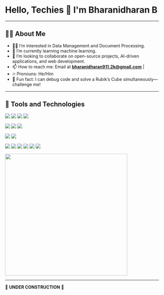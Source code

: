 # Hello, Techies 👋 I'm Bharanidharan B

---

## 🧑‍💻 About Me
- 👨‍💻 I’m interested in Data Management and Document Processing.
- 🧠 I’m currently learning machine learning.
- 💞️ I’m looking to collaborate on open-source projects, AI-driven applications, and web development.
- 📫 How to reach me: Email at **bharanidharan911.2k@gmail.com** |
- 🔥 Pronouns: He/Him
- 🧩 Fun fact: I can debug code and solve a Rubik’s Cube simultaneously—challenge me!

---

## 🚀 Tools and Technologies
<p align="left">
<!--<img src="https://img.shields.io/badge/Flutter-02569B?style=flat&logo=flutter&logoColor=white"/>-->
<!--<img src="https://img.shields.io/badge/React_Native-61DAFB?style=flat&logo=react&logoColor=black"/>-->
<!--<img src="https://img.shields.io/badge/Java-ED8B00?style=flat&logo=java&logoColor=white"/>-->
<!--<img src="https://img.shields.io/badge/Python-14354C?style=flat&logo=python&logoColor=white"/>-->
<!-- Tech Skills -->
<img src="https://img.shields.io/badge/HTML5-E34F26?style=flat&logo=html5&logoColor=white"/> <!-- HTML5: red -->
<img src="https://img.shields.io/badge/CSS3-1572B6?style=flat&logo=css3&logoColor=white"/> <!-- CSS3: blue -->
<img src="https://img.shields.io/badge/Git-F05032?style=flat&logo=git&logoColor=white"/> <!-- Git: orange-red -->
<img src="https://img.shields.io/badge/VS%20Code-007ACC?style=flat&logo=visual-studio-code&logoColor=white"/> <!-- VS Code: blue -->

<!-- Cloud/Data/Research -->
<img src="https://img.shields.io/badge/Google%20Colab-F9AB00?style=flat&logo=googlecolab&logoColor=white"/> <!-- Google Colab: yellow -->
<img src="https://img.shields.io/badge/Machine%20Learning-3776AB?style=flat&logo=python&logoColor=white"/> <!-- ML with Python: python blue -->
<img src="https://img.shields.io/badge/Research%20Paper-4B0082?style=flat&logo=academia&logoColor=white"/> <!-- Research Paper: indigo -->

<!-- Databases -->
<img src="https://img.shields.io/badge/MySQL-005C84?style=flat&logo=mysql&logoColor=white"/> <!-- MySQL: deep blue -->
<img src="https://img.shields.io/badge/JSON-000000?style=flat&logo=json&logoColor=white"/> <!-- JSON: black -->

<!-- Personal Interests -->
<img src="https://img.shields.io/badge/Music-Lover-1DB954?style=flat&logo=spotify&logoColor=white"/> <!-- Spotify: green -->
<img src="https://img.shields.io/badge/Chess-Player-000000?style=flat&logo=chess&logoColor=white"/> <!-- Chess: black -->
<img src="https://img.shields.io/badge/Fitness-Enthusiast-00C2C2?style=flat&logo=fitbit&logoColor=white"/> <!-- Fitbit: teal -->
<img src="https://img.shields.io/badge/Photography-Hobbyist-31A8FF?style=flat&logo=adobe-lightroom&logoColor=white"/> <!-- Lightroom: light blue -->
<img src="https://img.shields.io/badge/Public%20Speaking-Confident-34A853?style=flat&logo=googlemeet&logoColor=white"/> <!-- Google Meet: green -->
<img src="https://img.shields.io/badge/Rubik's%20Cube-Solver-A51C30?style=flat&logo=rubygems&logoColor=white"/> <!-- Rubik's Cube: ruby red -->

<img src="https://media.giphy.com/media/qgQUggAC3Pfv687qPC/giphy.gif" width="400"/>

</p>

---

🚧 **UNDER CONSTRUCTION** 🚧
